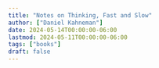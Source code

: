 ```yaml
---
title: "Notes on Thinking, Fast and Slow"
author: ["Daniel Kahneman"]
date: 2024-05-14T00:00:00-06:00
lastmod: 2024-05-11T00:00:00-06:00
tags: ["books"]
draft: false
---
```

